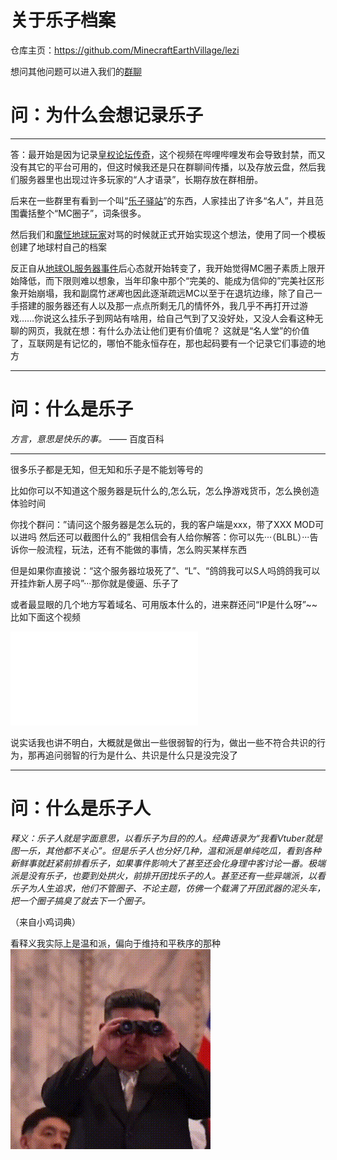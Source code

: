 # 关于乐子档案

仓库主页：https://github.com/MinecraftEarthVillage/lezi

想问其他问题可以进入我们的[群聊](https://map.earthvillage.top/qqun.html "戳我")

# 问：为什么会想记录乐子
***
答：最开始是因为记录[皇权论坛传奇](https://map.earthvillage.top/MCBBS.mp4)，这个视频在哔哩哔哩发布会导致封禁，而又没有其它的平台可用的，但这时候我还是只在群聊间传播，以及存放云盘，然后我们服务器里也出现过许多玩家的“人才语录”，长期存放在群相册。

后来在一些群里有看到一个叫“[乐子驿站](https://lezi.yizhan.wiki)”的东西，人家挂出了许多“名人”，并且范围囊括整个“MC圈子”，词条很多。

然后我们和[魔怔地球玩家](http://lezi.earthvillage.top/article/earth)对骂的时候就正式开始实现这个想法，使用了同一个模板创建了地球村自己的档案

反正自从[地球OL服务器事件](/article/earth)后心态就开始转变了，我开始觉得MC圈子素质上限开始降低，而下限则难以想象，当年印象中那个“完美的、能成为信仰的”完美社区形象开始崩塌，我和副腐竹*迷离*也因此逐渐疏远MC以至于在退坑边缘，除了自己一手搭建的服务器还有人以及那一点点所剩无几的情怀外，我几乎不再打开过游戏……你说这么挂乐子到网站有啥用，给自己气到了又没好处，又没人会看这种无聊的网页，我就在想：有什么办法让他们更有价值呢？ 这就是“名人堂”的价值了，互联网是有记忆的，哪怕不能永恒存在，那也起码要有一个记录它们事迹的地方
***
# 问：什么是乐子

*方言，意思是快乐的事。*     —— 百度百科
***
很多乐子都是无知，但无知和乐子是不能划等号的

比如你可以不知道这个服务器是玩什么的,怎么玩，怎么挣游戏货币，怎么换创造体验时间

你找个群问：”请问这个服务器是怎么玩的，我的客户端是xxx，带了XXX MOD可以进吗 然后还可以截图什么的” 我相信会有人给你解答：你可以先···（BLBL）···告诉你一般流程，玩法，还有不能做的事情，怎么购买某样东西

但是如果你直接说：“这个服务器垃圾死了”、“L”、“鸽鸽我可以S人吗鸽鸽我可以开挂炸新人房子吗”···那你就是傻逼、乐子了

或者最显眼的几个地方写着域名、可用版本什么的，进来群还问“IP是什么呀”~~比如下面这个视频

<iframe src="//player.bilibili.com/player.html?isOutside=true&aid=113816012594785&bvid=BV1EHcVeFEin&cid=27885440173&p=1" scrolling="no" border="0" frameborder="no" framespacing="0" allowfullscreen="true"></iframe>

说实话我也讲不明白，大概就是做出一些很弱智的行为，做出一些不符合共识的行为，那再追问弱智的行为是什么、共识是什么只是没完没了
***
# 问：什么是乐子人

*释义：乐子人就是字面意思，以看乐子为目的的人。经典语录为“我看Vtuber就是图一乐，其他都不关心”。但是乐子人也分好几种，温和派是单纯吃瓜，看到各种新鲜事就赶紧前排看乐子，如果事件影响大了甚至还会化身理中客讨论一番。极端派是没有乐子，也要到处拱火，前排开团找乐子的人。甚至还有一些异端派，以看乐子为人生追求，他们不管圈子、不论主题，仿佛一个载满了开团武器的泥头车，把一个圈子搞臭了就去下一个圈子。*

（来自小鸡词典）

看释义我实际上是温和派，偏向于维持和平秩序的那种![](/icons/金正恩.gif)
